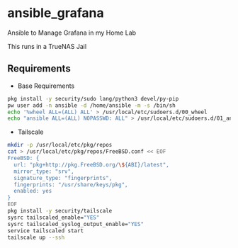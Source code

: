 # ansible_grafana
Ansible to Manage Grafana in my Home Lab 

This runs in a TrueNAS Jail

## Requirements

* Base Requirements
```bash
pkg install -y security/sudo lang/python3 devel/py-pip
pw user add -n ansible -d /home/ansible -m -s /bin/sh
echo '%wheel ALL=(ALL) ALL' > /usr/local/etc/sudoers.d/00_wheel
echo "ansible ALL=(ALL) NOPASSWD: ALL" > /usr/local/etc/sudoers.d/01_ansible
```
* Tailscale
```bash
mkdir -p /usr/local/etc/pkg/repos
cat > /usr/local/etc/pkg/repos/FreeBSD.conf << EOF
FreeBSD: {
  url: "pkg+http://pkg.FreeBSD.org/\${ABI}/latest",
  mirror_type: "srv",
  signature_type: "fingerprints",
  fingerprints: "/usr/share/keys/pkg",
  enabled: yes
}
EOF
pkg install -y security/tailscale
sysrc tailscaled_enable="YES"
sysrc tailscaled_syslog_output_enable="YES"
service tailscaled start
tailscale up --ssh
```
